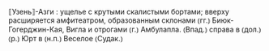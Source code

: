 ---
---

⟦Узень⟧-Азги
: ущелье с крутыми скалистыми бортами; вверху расширяется амфитеатром, образованным склонами ⦅гг.⦆ Биюк-Гогерджин-Кая, Вигла и отрогами ⦅г.⦆ Амбулапла. ⦅Впад.⦆ справа в ⦅дол.⦆ ⦅р.⦆ Юрт в ⦅н.п.⦆ Веселое ⦅Судак.⦆
